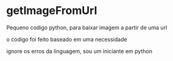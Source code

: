 # getImageFromUrl

Pequeno codigo python, para baixar imagem a partir de uma url

o codigo foi feito baseado em uma necessidade

ignore os erros da linguagem, sou um iniciante em python
